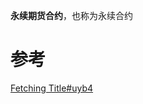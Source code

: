 
**永续期货合约**，也称为永续合约


# 参考
[Fetching Title#uyb4](https://zh.wikipedia.org/wiki/%E6%B0%B8%E7%BB%AD%E6%9C%9F%E8%B4%A7)
